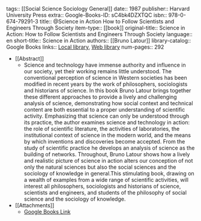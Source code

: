 tags:: [[Social Science Sociology General]]
date:: 1987
publisher:: Harvard University Press
extra:: Google-Books-ID: sC4bk4DZXTQC
isbn:: 978-0-674-79291-3
title:: @Science in Action How to Follow Scientists and Engineers Through Society
item-type:: [[book]]
original-title:: Science in Action: How to Follow Scientists and Engineers Through Society
language:: en
short-title:: Science in Action
authors:: [[Bruno Latour]]
library-catalog:: Google Books
links:: [Local library](zotero://select/library/items/3JVEDFFE), [Web library](https://www.zotero.org/users/6520516/items/3JVEDFFE)
num-pages:: 292

- [[Abstract]]
	- Science and technology have immense authority and influence in our society, yet their working remains little understood. The conventional perception of science in Western societies has been modified in recent years by the work of philosophers, sociologists and historians of science. In this book Bruno Latour brings together these different approaches to provide a lively and challenging analysis of science, demonstrating how social context and technical content are both essential to a proper understanding of scientific activity. Emphasizing that science can only be understood through its practice, the author examines science and technology in action: the role of scientific literature, the activities of laboratories, the institutional context of science in the modern world, and the means by which inventions and discoveries become accepted. From the study of scientific practice he develops an analysis of science as the building of networks. Throughout, Bruno Latour shows how a lively and realistic picture of science in action alters our conception of not only the natural sciences but also the social sciences and the sociology of knowledge in general.This stimulating book, drawing on a wealth of examples from a wide range of scientific activities, will interest all philosophers, sociologists and historians of science, scientists and engineers, and students of the philosophy of social science and the sociology of knowledge.
- [[Attachments]]
	- [Google Books Link](https://books.google.com.ua/books?id=sC4bk4DZXTQC)